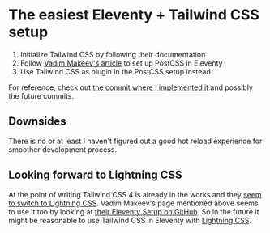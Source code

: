 # The easiest Eleventy + Tailwind CSS setup

1. Initialize Tailwind CSS by following their documentation
2. Follow [Vadim Makeev's article](https://pepelsbey.dev/articles/eleventy-css-js/) to set up PostCSS in Eleventy
3. Use Tailwind CSS as plugin in the PostCSS setup instead

For reference, check out [the commit where I implemented it](https://github.com/SantaClaas/claas.dev/tree/8e561f72e3166914f80a110000adec50dee6d78d) and possibly the future commits.

## Downsides

There is no or at least I haven't figured out a good hot reload experience for smoother development process.

## Looking forward to Lightning CSS

At the point of writing Tailwind CSS 4 is already in the works and they [seem to switch to Lightning CSS](https://tailwindcss.com/blog/tailwindcss-v4-alpha#unified-toolchain).
Vadim Makeev's page mentioned above seems to use it too by looking at [their Eleventy Setup on GitHub](https://github.com/pepelsbey/pepelsbey.dev/blob/6f90fe6ca1f68de28dc810239729cbc6a3662b67/eleventy.config.js#L7). So in the future it might be reasonable to use Tailwind CSS in Eleventy with [Lightning CSS](https://lightningcss.dev/).
